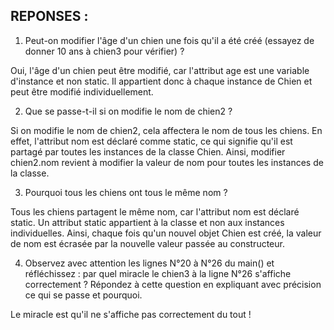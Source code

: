 ## REPONSES :
1. Peut-on modifier l'âge d'un chien une fois qu'il a été créé (essayez de donner 10 ans à chien3 pour vérifier) ? 

Oui, l'âge d'un chien peut être modifié, car l'attribut age est une variable d'instance et non static. Il appartient donc à chaque instance de Chien et peut être modifié individuellement.

2. Que se passe-t-il si on modifie le nom de chien2 ?

Si on modifie le nom de chien2, cela affectera le nom de tous les chiens. En effet, l'attribut nom est déclaré comme static, ce qui signifie qu'il est partagé par toutes les instances de la classe Chien. Ainsi, modifier chien2.nom revient à modifier la valeur de nom pour toutes les instances de la classe.

3. Pourquoi tous les chiens ont tous le même nom ?

Tous les chiens partagent le même nom, car l'attribut nom est déclaré static. Un attribut static appartient à la classe et non aux instances individuelles. Ainsi, chaque fois qu'un nouvel objet Chien est créé, la valeur de nom est écrasée par la nouvelle valeur passée au constructeur.

4. Observez avec attention les lignes N°20 à N°26 du main() et réfléchissez : par quel miracle le chien3 à la ligne N°26 s'affiche correctement ?
   Répondez à cette question en expliquant avec précision ce qui se passe et pourquoi.

Le miracle est qu'il ne s'affiche pas correctement du tout !


